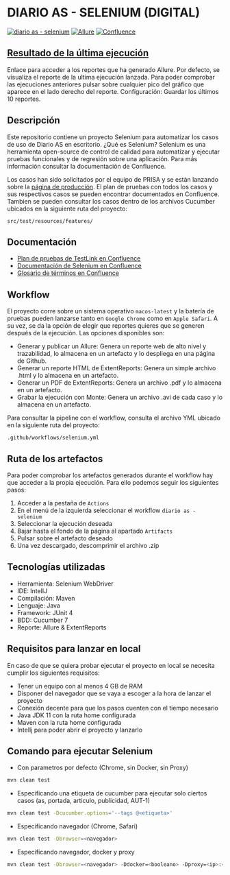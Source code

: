 # DIARIO AS - SELENIUM (DIGITAL)

[![diario as - selenium](https://github.com/hiberus-prisa-qa-devops/qa-as-selenium/actions/workflows/selenium.yml/badge.svg)](https://github.com/hiberus-prisa-qa-devops/qa-as-selenium/actions/workflows/selenium.yml)
[![Allure](https://img.shields.io/badge/Allure-Ultima%20ejecuci%C3%B3n-blue)](https://hiberus-prisa-qa-devops.github.io/qa-as-selenium/)
[![Confluence](https://img.shields.io/badge/Confleunce-QA%20DevOps-yellow)](https://confluence.t-prisa.com/pages/viewpage.action?pageId=123142852)

## [Resultado de la última ejecución](https://hiberus-prisa-qa-devops.github.io/qa-as-selenium/)

Enlace para acceder a los reportes que ha generado Allure. Por defecto, se visualiza el reporte de la ultima ejecución lanzada. Para poder comprobar las ejecuciones anteriores pulsar sobre cualquier pico del gráfico que aparece en el lado derecho del reporte. 
Configuración: Guardar los últimos 10 reportes.



## Descripción

Este repositorio contiene un proyecto Selenium para automatizar los casos de uso de Diario AS en escritorio. ¿Qué es Selenium? Selenium es una herramienta open-source de control de calidad para automatizar y ejecutar pruebas funcionales y de regresión sobre una aplicación. Para más información consultar la documentación de Confluence.

Los casos han sido solicitados por el equipo de PRISA y se están lanzando sobre la [página de producción](https://as.com/). El plan de pruebas con todos los casos y sus respectivos casos se pueden encontrar documentados en Confluence.
Tambien se pueden consultar los casos dentro de los archivos Cucumber ubicados en la siguiente ruta del proyecto:

```
src/test/resources/features/
```

## Documentación

- [Plan de pruebas de TestLink en Confluence](https://confluence.t-prisa.com/display/QADEVOPS/4.6.3.+Plan+de+pruebas+de+Testlink)
- [Documentación de Selenium en Confluence](https://confluence.t-prisa.com/pages/viewpage.action?pageId=123149121)
- [Glosario de términos en Confluence](https://confluence.t-prisa.com/pages/viewpage.action?pageId=123149100)

## Workflow

El proyecto corre sobre un sistema operativo `macos-latest` y la batería de pruebas pueden lanzarse tanto en `Google Chrome` como en `Apple Safari`. A su vez, se da la opción de elegir que reportes quieres que se generen después de la ejecución. Las opciones disponibles son:

- Generar y publicar un Allure: Genera un reporte web de alto nivel y trazabilidad, lo almacena en un artefacto y lo despliega en una página de Github. 
- Generar un reporte HTML de ExtentReports: Genera un simple archivo .html y lo almacena en un artefacto. 
- Generar un PDF de ExtentReports: Genera un archivo .pdf y lo almacena en un artefacto. 
- Grabar la ejecución con Monte: Genera un archivo .avi de cada caso y lo almacena en un artefacto.

Para consultar la pipeline con el workflow, consulta el archivo YML ubicado en la siguiente ruta del proyecto:

```
.github/workflows/selenium.yml
```

## Ruta de los artefactos

Para poder comprobar los artefactos generados durante el workflow hay que acceder a la propia ejecución. Para ello podemos seguir los siguientes pasos:

1. Acceder a la pestaña de `Actions`
2. En el menú de la izquierda seleccionar el workflow `diario as - selenium`
3. Seleccionar la ejecución deseada
4. Bajar hasta el fondo de la página al apartado `Artifacts`
5. Pulsar sobre el artefacto deseado 
6. Una vez descargado, descomprimir el archivo .zip

## Tecnologías utilizadas

- Herramienta: Selenium WebDriver
- IDE: IntelIJ
- Compilación: Maven
- Lenguaje: Java
- Framework: JUnit 4
- BDD: Cucumber 7
- Reporte: Allure & ExtentReports

## Requisitos para lanzar en local

En caso de que se quiera probar ejecutar el proyecto en local se necesita cumplir los siguientes requisitos:

- Tener un equipo con al menos 4 GB de RAM
- Disponer del navegador que se vaya a escoger a la hora de lanzar el proyecto
- Conexión decente para que los pasos cuenten con el tiempo necesario
- Java JDK 11 con la ruta home configurada
- Maven con la ruta home configurada
- IntelIj para poder abrir el proyecto y lanzarlo

## Comando para ejecutar Selenium

- Con parametros por defecto (Chrome, sin Docker, sin Proxy)
```sh
mvn clean test
```

- Especificando una etiqueta de cucumber para ejecutar solo ciertos casos (as, portada, articulo, publicidad, AUT-1)
```sh
mvn clean test -Dcucumber.options='--tags @<etiqueta>'
```

- Especificando navegador (Chrome, Safari)
```sh
mvn clean test -Dbrowser=<navegador>
```

- Especificando navegador, docker y proxy
```sh
mvn clean test -Dbrowser=<navegador> -Ddocker=<booleano> -Dproxy=<ip>:<puerto>
```